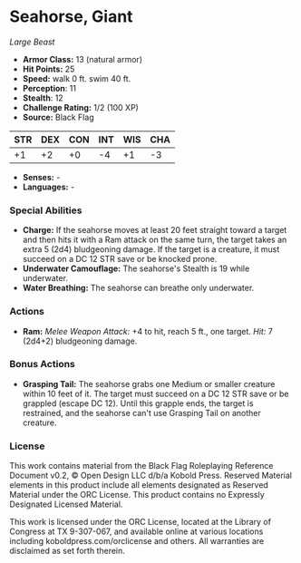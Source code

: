 # Seahorse, Giant

*Large* *Beast*

- **Armor Class:** 13 (natural armor)
- **Hit Points:** 25 
- **Speed:** walk 0 ft. swim 40 ft.
- **Perception**: 11
- **Stealth**: 12
- **Challenge Rating:** 1/2 (100 XP)
- **Source:** Black Flag

| STR | DEX | CON | INT | WIS | CHA |
| --- | --- | --- | --- | --- | --- |
| +1 | +2 | +0 | -4 | +1 | -3 |

- **Senses:** -
- **Languages:** -

### Special Abilities

- **Charge:** If the seahorse moves at least 20 feet straight toward a target and then hits it with a Ram attack on the same turn, the target takes an extra 5 (2d4) bludgeoning damage. If the target is a creature, it must succeed on a DC 12 STR save or be knocked prone.
- **Underwater Camouflage:** The seahorse's Stealth is 19 while underwater.
- **Water Breathing:** The seahorse can breathe only underwater.

### Actions

- **Ram:** _Melee Weapon Attack:_ +4 to hit, reach 5 ft., one target. _Hit:_ 7 (2d4+2) bludgeoning damage.

### Bonus Actions

- **Grasping Tail:** The seahorse grabs one Medium or smaller creature within 10 feet of it. The target must succeed on a DC 12 STR save or be grappled (escape DC 12). Until this grapple ends, the target is restrained, and the seahorse can't use Grasping Tail on another creature.


### License

This work contains material from the Black Flag Roleplaying Reference Document v0.2, © Open Design LLC d/b/a Kobold Press. Reserved Material elements in this product include all elements designated as Reserved Material under the ORC License. This product contains no Expressly Designated Licensed Material.

This work is licensed under the ORC License, located at the Library of Congress at TX 9-307-067, and available online at various locations including koboldpress.com/orclicense and others. All warranties are disclaimed as set forth therein.
